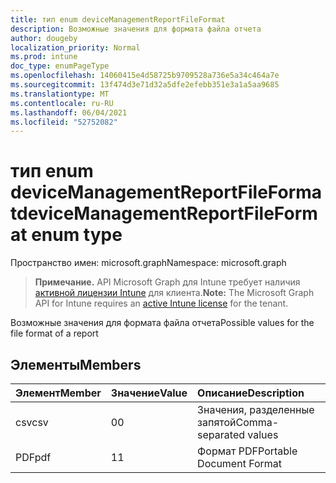 ```yaml
---
title: тип enum deviceManagementReportFileFormat
description: Возможные значения для формата файла отчета
author: dougeby
localization_priority: Normal
ms.prod: intune
doc_type: enumPageType
ms.openlocfilehash: 14060415e4d58725b9709528a736e5a34c464a7e
ms.sourcegitcommit: 13f474d3e71d32a5dfe2efebb351e3a1a5aa9685
ms.translationtype: MT
ms.contentlocale: ru-RU
ms.lasthandoff: 06/04/2021
ms.locfileid: "52752082"
---
```

# <a name="devicemanagementreportfileformat-enum-type"></a><span data-ttu-id="5a369-103">тип enum deviceManagementReportFileFormat</span><span class="sxs-lookup"><span data-stu-id="5a369-103">deviceManagementReportFileFormat enum type</span></span>

<span data-ttu-id="5a369-104">Пространство имен: microsoft.graph</span><span class="sxs-lookup"><span data-stu-id="5a369-104">Namespace: microsoft.graph</span></span>

> <span data-ttu-id="5a369-105">**Примечание.** API Microsoft Graph для Intune требует наличия [активной лицензии Intune](https://go.microsoft.com/fwlink/?linkid=839381) для клиента.</span><span class="sxs-lookup"><span data-stu-id="5a369-105">**Note:** The Microsoft Graph API for Intune requires an [active Intune license](https://go.microsoft.com/fwlink/?linkid=839381) for the tenant.</span></span>

<span data-ttu-id="5a369-106">Возможные значения для формата файла отчета</span><span class="sxs-lookup"><span data-stu-id="5a369-106">Possible values for the file format of a report</span></span>

## <a name="members"></a><span data-ttu-id="5a369-107">Элементы</span><span class="sxs-lookup"><span data-stu-id="5a369-107">Members</span></span>
|<span data-ttu-id="5a369-108">Элемент</span><span class="sxs-lookup"><span data-stu-id="5a369-108">Member</span></span>|<span data-ttu-id="5a369-109">Значение</span><span class="sxs-lookup"><span data-stu-id="5a369-109">Value</span></span>|<span data-ttu-id="5a369-110">Описание</span><span class="sxs-lookup"><span data-stu-id="5a369-110">Description</span></span>|
|:---|:---|:---|
|<span data-ttu-id="5a369-111">csv</span><span class="sxs-lookup"><span data-stu-id="5a369-111">csv</span></span>|<span data-ttu-id="5a369-112">0</span><span class="sxs-lookup"><span data-stu-id="5a369-112">0</span></span>|<span data-ttu-id="5a369-113">Значения, разделенные запятой</span><span class="sxs-lookup"><span data-stu-id="5a369-113">Comma-separated values</span></span>|
|<span data-ttu-id="5a369-114">PDF</span><span class="sxs-lookup"><span data-stu-id="5a369-114">pdf</span></span>|<span data-ttu-id="5a369-115">1</span><span class="sxs-lookup"><span data-stu-id="5a369-115">1</span></span>|<span data-ttu-id="5a369-116">Формат PDF</span><span class="sxs-lookup"><span data-stu-id="5a369-116">Portable Document Format</span></span>|




